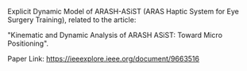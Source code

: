 Explicit Dynamic Model of ARASH-ASiST (ARAS Haptic System for Eye Surgery Training), related to the article:

"Kinematic and Dynamic Analysis of ARASH ASiST: Toward Micro Positioning".

Paper Link: https://ieeexplore.ieee.org/document/9663516
